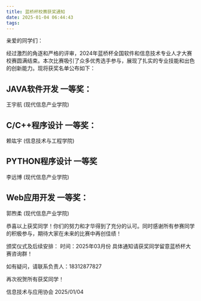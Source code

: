 ```yaml
---
title: 蓝桥杯校赛获奖通知
date: 2025-01-04 06:44:43
tags:
---
```

亲爱的同学们：

经过激烈的角逐和严格的评审，2024年蓝桥杯全国软件和信息技术专业人才大赛校赛圆满结束。本次比赛吸引了众多优秀选手参与，展现了扎实的专业技能和出色的创新能力。现将获奖名单公布如下：

## JAVA软件开发 一等奖：
王宇航 (现代信息产业学院)

## C/C++程序设计 一等奖：
赖竑宇 (信息技术与工程学院)

## PYTHON程序设计 一等奖
李远博 (现代信息产业学院)

## Web应用开发 一等奖：
郭煦柔 (现代信息产业学院)

恭喜以上获奖同学！你们的努力和才华得到了充分的认可。同时感谢所有参赛同学的积极参与，期待大家在未来的比赛中再创佳绩！

颁奖仪式及后续安排：
时间：2025年03月份
具体通知请获奖同学留意蓝桥杯大赛咨询群！


如有疑问，请联系负责人：18312877827

再次祝贺所有获奖同学！

信息技术与应用协会
2025/01/04